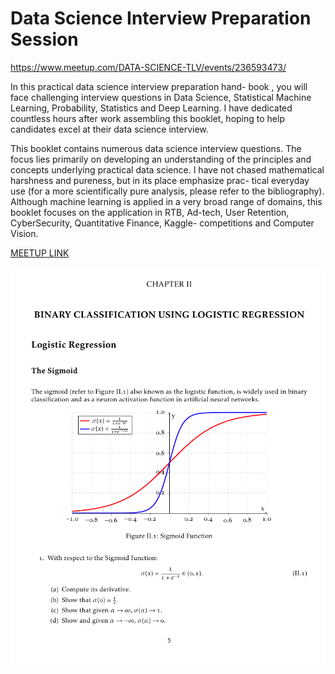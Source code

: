 # Data Science Interview Preparation Session 

https://www.meetup.com/DATA-SCIENCE-TLV/events/236593473/

In this practical data science interview preparation hand- book , you will face challenging interview questions in Data Science, Statistical Machine Learning, Probability, Statistics and Deep Learning. I have dedicated countless hours after work assembling this booklet, hoping to help candidates excel at their data science interview.

This booklet contains numerous data science interview questions. The focus lies primarily on developing an understanding of the principles and concepts underlying practical data science. I have not chased mathematical harshness and pureness, but in its place emphasize prac- tical everyday use (for a more scientifically pure analysis, please refer to the bibliography). Although machine learning is applied in a very broad range of domains, this booklet focuses on the application in RTB, Ad-tech, User Retention, CyberSecurity, Quantitative Finance, Kaggle- competitions and Computer Vision. 


[MEETUP LINK](https://www.meetup.com/DATA-SCIENCE-TLV/events/236593473/)

![CHAPTER 2: Logistic Regression](chapter2-lr.png?raw=true "Logistic Regression")

